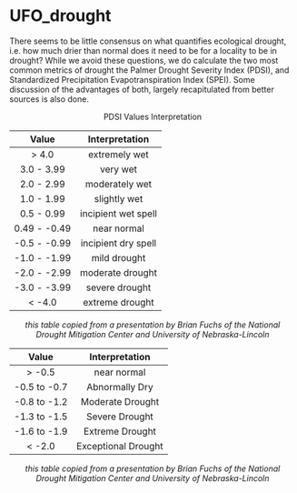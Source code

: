 # UFO_drought

There seems to be little consensus on what quantifies ecological drought, i.e. how much drier than normal does it need to be for a locality to be in drought? While we avoid these questions, we do calculate the two most common metrics of drought the Palmer Drought Severity Index (PDSI), and Standardized Precipitation Evapotranspiration Index (SPEI). Some discussion of the advantages of both, largely recapitulated from better sources is also done.

<div align="center">
PDSI Values Interpretation

|      Value     |   Interpretation    |
| :------------: | :-----------------: |
|    > 4.0       |    extremely wet    |
|   3.0 - 3.99   |      very wet       |
|   2.0 - 2.99   |   moderately wet    |
|   1.0 - 1.99   |    slightly wet     |
|   0.5 - 0.99   | incipient wet spell |
|  0.49 - -0.49  |    near normal      |
|  -0.5 - -0.99  | incipient dry spell |
|  -1.0 - -1.99  |    mild drought     |
|  -2.0 - -2.99  |  moderate drought   |
|  -3.0 - -3.99  |   severe drought    |
|     < -4.0     |  extreme drought    |

*this table copied from a presentation by Brian Fuchs of the
National Drought Mitigation Center and University of Nebraska-Lincoln*


|     Value       |    Interpretation       |
| :------------:  | :------------------:    |
|     > -0.5      |      near normal        | 
|  -0.5 to -0.7   |    Abnormally Dry       |
|  -0.8 to -1.2   |   Moderate Drought      |
|  -1.3 to -1.5   |    Severe Drought       |
|  -1.6 to -1.9   |    Extreme Drought      |
|    < -2.0       |  Exceptional Drought    |

*this table copied from a presentation by Brian Fuchs of the
National Drought Mitigation Center and University of Nebraska-Lincoln*

</div>